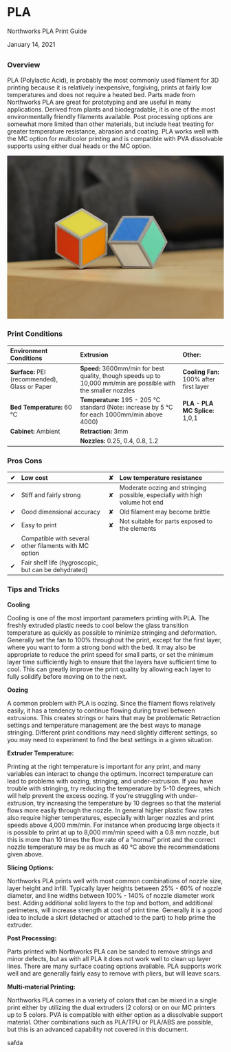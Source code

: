 # PLA

Northworks PLA Print Guide

January 14, 2021

## 

### Overview

PLA \(Polylactic Acid\), is probably the most commonly used filament for 3D printing because it is relatively inexpensive, forgiving, prints at fairly low temperatures and does not require a heated bed. Parts made from Northworks PLA are great for prototyping and are useful in many applications. Derived from plants and biodegradable, it is one of the most environmentally friendly filaments available. Post processing options are somewhat more limited than other materials, but include heat treating for greater temperature resistance, abrasion and coating. PLA works well with the MC option for multicolor printing and is compatible with PVA dissolvable supports using either dual heads or the MC option.

![Placeholder image](.gitbook/assets/0.jpeg)

### Print Conditions

| **Environment Conditions** | **Extrusion** | **Other:** |
| :--- | :--- | :--- |
| **Surface:** PEI \(recommended\), Glass or Paper | **Speed:** 3600mm/min for best quality, though speeds up to 10,000 mm/min are possible with the smaller nozzles | **Cooling Fan:** 100% after first layer |
| **Bed Temperature:** 60 °C | **Temperature:** 195 - 205 °C standard \(Note: increase by 5 °C for each 1000mm/min above 4000\) | **PLA - PLA MC Splice:** 1,0,1 |
| **Cabinet:** Ambient | **Retraction:** 3mm |  |
|  | **Nozzles:** 0.25, 0.4, 0.8, 1.2 |  |

### **Pros Cons**

| ✔ | Low cost | ✘ | Low temperature resistance |
| :--- | :--- | :--- | :--- |
| ✔ | Stiff and fairly strong | ✘ | Moderate oozing and stringing possible, especially with high volume hot end |
| ✔ | Good dimensional accuracy | ✘ | Old filament may become brittle |
| ✔ | Easy to print | ✘ | Not suitable for parts exposed to the elements |
| ✔ | Compatible with several other filaments with MC option |  |  |
| ✔ | Fair shelf life \(hygroscopic, but can be dehydrated\) |  |  |

### 

### Tips and Tricks

**Cooling**

Cooling is one of the most important parameters printing with PLA. The freshly extruded plastic needs to cool below the glass transition temperature as quickly as possible to minimize stringing and deformation. Generally set the fan to 100% throughout the print, except for the first layer, where you want to form a strong bond with the bed. It may also be appropriate to reduce the print speed for small parts, or set the minimum layer time sufficiently high to ensure that the layers have sufficient time to cool. This can greatly improve the print quality by allowing each layer to fully solidify before moving on to the next.

**Oozing**

A common problem with PLA is oozing. Since the filament flows relatively easily, it has a tendency to continue flowing during travel between extrusions. This creates strings or hairs that may be problematic Retraction settings and temperature management are the best ways to manage stringing. Different print conditions may need slightly different settings, so you may need to experiment to find the best settings in a given situation.

**Extruder Temperature:**

Printing at the right temperature is important for any print, and many variables can interact to change the optimum. Incorrect temperature can lead to problems with oozing, stringing, and under-extrusion. If you have trouble with stringing, try reducing the temperature by 5-10 degrees, which will help prevent the excess oozing. If you’re struggling with under-extrusion, try increasing the temperature by 10 degrees so that the material flows more easily through the nozzle. In general higher plastic flow rates also require higher temperatures, especially with larger nozzles and print speeds above 4,000 mm/min. For instance when producing large objects it is possible to print at up to 8,000 mm/min speed with a 0.8 mm nozzle, but this is more than 10 times the flow rate of a “normal” print and the correct nozzle temperature may be as much as 40 °C above the recommendations given above.

**Slicing Options:**

Northworks PLA prints well with most common combinations of nozzle size, layer height and infill. Typically layer heights between 25% - 60% of nozzle diameter, and line widths between 100% - 140% of nozzle diameter work best. Adding additional solid layers to the top and bottom, and additional perimeters, will increase strength at cost of print time. Generally it is a good idea to include a skirt \(detached or attached to the part\) to help prime the extruder.

**Post Processing:**

Parts printed with Northworks PLA can be sanded to remove strings and minor defects, but as with all PLA it does not work well to clean up layer lines. There are many surface coating options available. PLA supports work well and are generally fairly easy to remove with pliers, but will leave scars.

**Multi-material Printing:**

Northworks PLA comes in a variety of colors that can be mixed in a single print either by utilizing the dual extruders \(2 colors\) or on our MC printers up to 5 colors. PVA is compatible with either option as a dissolvable support material. Other combinations such as PLA/TPU or PLA/ABS are possible, but this is an advanced capability not covered in this document.

safda

